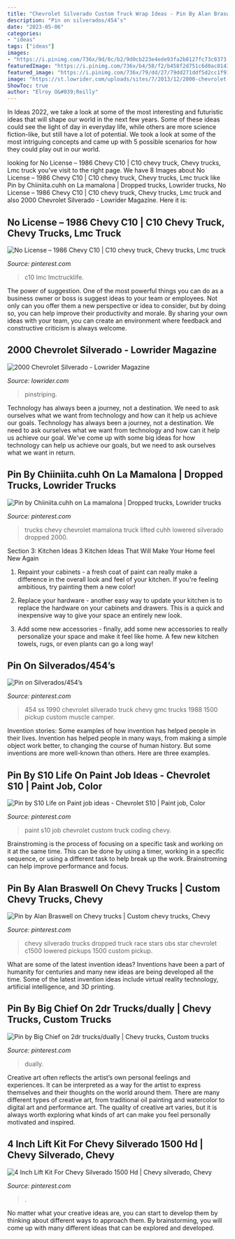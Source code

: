 ```yaml
---
title: "Chevrolet Silverado Custom Truck Wrap Ideas - Pin By Alan Braswell On Chevy Trucks"
description: "Pin on silverados/454’s"
date: "2023-05-06"
categories:
- "ideas"
tags: ["ideas"]
images:
- "https://i.pinimg.com/736x/9d/0c/b2/9d0cb223e4ede93fa2b8127fc73c0373.jpg"
featuredImage: "https://i.pinimg.com/736x/b4/58/f2/b458f2d751c6d0ac014357a54b9c1084.jpg"
featured_image: "https://i.pinimg.com/736x/79/dd/27/79dd271ddf5d2cc1f914d48ea0af2d18.jpg"
image: "https://st.lowrider.com/uploads/sites/7/2013/12/2000-chevrolet-silverado-trunktop-pinstriping.jpg"
ShowToc: true
author: "Elroy O&#039;Reilly"
---
```



In Ideas 2022, we take a look at some of the most interesting and futuristic ideas that will shape our world in the next few years. Some of these ideas could see the light of day in everyday life, while others are more science fiction-like, but still have a lot of potential. We took a look at some of the most intriguing concepts and came up with 5 possible scenarios for how they could play out in our world.

	

		
looking for No License – 1986 Chevy C10 | C10 chevy truck, Chevy trucks, Lmc truck you've visit to the right page. We have 8 Images about No License – 1986 Chevy C10 | C10 chevy truck, Chevy trucks, Lmc truck like Pin by Chiiniita.cuhh on La mamalona | Dropped trucks, Lowrider trucks, No License – 1986 Chevy C10 | C10 chevy truck, Chevy trucks, Lmc truck and also 2000 Chevrolet Silverado - Lowrider Magazine. Here it is:
		
    
## No License – 1986 Chevy C10 | C10 Chevy Truck, Chevy Trucks, Lmc Truck

<img loading=lazy src="https://i.pinimg.com/736x/65/56/2d/65562d9b6043106a11f46426bb2e518a--chevy.jpg" onerror="this.onerror=null;this.src='https://tse2.mm.bing.net/th?id=OIP.V4fqWjcv9B09V4ERfoa6-QHaFq&amp;pid=15.1';" alt="No License – 1986 Chevy C10 | C10 chevy truck, Chevy trucks, Lmc truck">

_Source: pinterest.com_

>c10 lmc lmctrucklife. 

	

The power of suggestion.
One of the most powerful things you can do as a business owner or boss is suggest ideas to your team or employees. Not only can you offer them a new perspective or idea to consider, but by doing so, you can help improve their productivity and morale. By sharing your own ideas with your team, you can create an environment where feedback and constructive criticism is always welcome.

    
## 2000 Chevrolet Silverado - Lowrider Magazine

<img loading=lazy src="https://st.lowrider.com/uploads/sites/7/2013/12/2000-chevrolet-silverado-trunktop-pinstriping.jpg" onerror="this.onerror=null;this.src='https://tse3.mm.bing.net/th?id=OIP.x7PiSdQJyt9KSBRtv6U-UQHaFj&amp;pid=15.1';" alt="2000 Chevrolet Silverado - Lowrider Magazine">

_Source: lowrider.com_

>pinstriping. 

	

Technology has always been a journey, not a destination. We need to ask ourselves what we want from technology and how can it help us achieve our goals.
Technology has always been a journey, not a destination. We need to ask ourselves what we want from technology and how can it help us achieve our goal. We've come up with some big ideas for how technology can help us achieve our goals, but we need to ask ourselves what we want in return.

    
## Pin By Chiiniita.cuhh On La Mamalona | Dropped Trucks, Lowrider Trucks

<img loading=lazy src="https://i.pinimg.com/736x/76/08/9d/76089d049af9a8368907fd4d8600a6f3.jpg" onerror="this.onerror=null;this.src='https://tse4.mm.bing.net/th?id=OIP.i2VeV5WTTR8uc7wCSES-xAHaFh&amp;pid=15.1';" alt="Pin by Chiiniita.cuhh on La mamalona | Dropped trucks, Lowrider trucks">

_Source: pinterest.com_

>trucks chevy chevrolet mamalona truck lifted cuhh lowered silverado dropped 2000. 

	

Section 3: Kitchen Ideas
3 Kitchen Ideas That Will Make Your Home feel New Again
1. Repaint your cabinets - a fresh coat of paint can really make a difference in the overall look and feel of your kitchen. If you're feeling ambitious, try painting them a new color!

2. Replace your hardware - another easy way to update your kitchen is to replace the hardware on your cabinets and drawers. This is a quick and inexpensive way to give your space an entirely new look.

3. Add some new accessories - finally, add some new accessories to really personalize your space and make it feel like home. A few new kitchen towels, rugs, or even plants can go a long way!

    
## Pin On Silverados/454’s

<img loading=lazy src="https://i.pinimg.com/736x/0d/79/ac/0d79acc3c8b1ebb83d25f9a9a26a1296.jpg" onerror="this.onerror=null;this.src='https://tse3.mm.bing.net/th?id=OIP.0M8QAEnvJNPfX6xd-AAF9gHaE6&amp;pid=15.1';" alt="Pin on Silverados/454’s">

_Source: pinterest.com_

>454 ss 1990 chevrolet silverado truck chevy gmc trucks 1988 1500 pickup custom muscle camper. 

	

Invention stories: Some examples of how invention has helped people in their lives.
Invention has helped people in many ways, from making a simple object work better, to changing the course of human history. But some inventions are more well-known than others. Here are three examples.

    
## Pin By S10 Life On Paint Job Ideas - Chevrolet S10 | Paint Job, Color

<img loading=lazy src="https://i.pinimg.com/736x/b4/58/f2/b458f2d751c6d0ac014357a54b9c1084.jpg" onerror="this.onerror=null;this.src='https://tse1.mm.bing.net/th?id=OIP.Z9PxnZi0GGZSq0S7Ue115AHaNL&amp;pid=15.1';" alt="Pin by S10 Life on Paint job ideas - Chevrolet S10 | Paint job, Color">

_Source: pinterest.com_

>paint s10 job chevrolet custom truck coding chevy. 

	

Brainstroming is the process of focusing on a specific task and working on it at the same time. This can be done by using a timer, working in a specific sequence, or using a different task to help break up the work. Brainstroming can help improve performance and focus.

    
## Pin By Alan Braswell On Chevy Trucks | Custom Chevy Trucks, Chevy

<img loading=lazy src="https://i.pinimg.com/736x/79/dd/27/79dd271ddf5d2cc1f914d48ea0af2d18.jpg" onerror="this.onerror=null;this.src='https://tse4.mm.bing.net/th?id=OIP.qhkej9ewM6QH4Hnc08NUHAHaHZ&amp;pid=15.1';" alt="Pin by Alan Braswell on Chevy trucks | Custom chevy trucks, Chevy">

_Source: pinterest.com_

>chevy silverado trucks dropped truck race stars obs star chevrolet c1500 lowered pickups 1500 custom pickup. 

	

What are some of the latest invention ideas?
Inventions have been a part of humanity for centuries and many new ideas are being developed all the time. Some of the latest invention ideas include virtual reality technology, artificial intelligence, and 3D printing.

    
## Pin By Big Chief On 2dr Trucks/dually | Chevy Trucks, Custom Trucks

<img loading=lazy src="https://i.pinimg.com/736x/9d/0c/b2/9d0cb223e4ede93fa2b8127fc73c0373.jpg" onerror="this.onerror=null;this.src='https://tse3.mm.bing.net/th?id=OIP.B1QiTCQzrTUtD-SySHcxZwHaFS&amp;pid=15.1';" alt="Pin by Big Chief on 2dr trucks/dually | Chevy trucks, Custom trucks">

_Source: pinterest.com_

>dually. 

	

Creative art often reflects the artist’s own personal feelings and experiences. It can be interpreted as a way for the artist to express themselves and their thoughts on the world around them. There are many different types of creative art, from traditional oil painting and watercolor to digital art and performance art. The quality of creative art varies, but it is always worth exploring what kinds of art can make you feel personally motivated and inspired.

    
## 4 Inch Lift Kit For Chevy Silverado 1500 Hd | Chevy Silverado, Chevy

<img loading=lazy src="https://i.pinimg.com/736x/4e/a7/3f/4ea73fef9eeac0c13a354e60163f4a7e.jpg" onerror="this.onerror=null;this.src='https://tse1.mm.bing.net/th?id=OIP.rnFw4u-qm5wzguEXiQWb8QHaEy&amp;pid=15.1';" alt="4 Inch Lift Kit For Chevy Silverado 1500 Hd | Chevy silverado, Chevy">

_Source: pinterest.com_

>. 

	

No matter what your creative ideas are, you can start to develop them by thinking about different ways to approach them. By brainstorming, you will come up with many different ideas that can be explored and developed.

